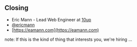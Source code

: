 ##  Closing

- Eric Mann - Lead Web Engineer at [10up](http://10up.com)
- [@ericmann](https://twitter.com/ericmann)
- [https://eamann.com](https://eamann.com)

note:
    If this is the kind of thing that interests you, we're hiring ...
